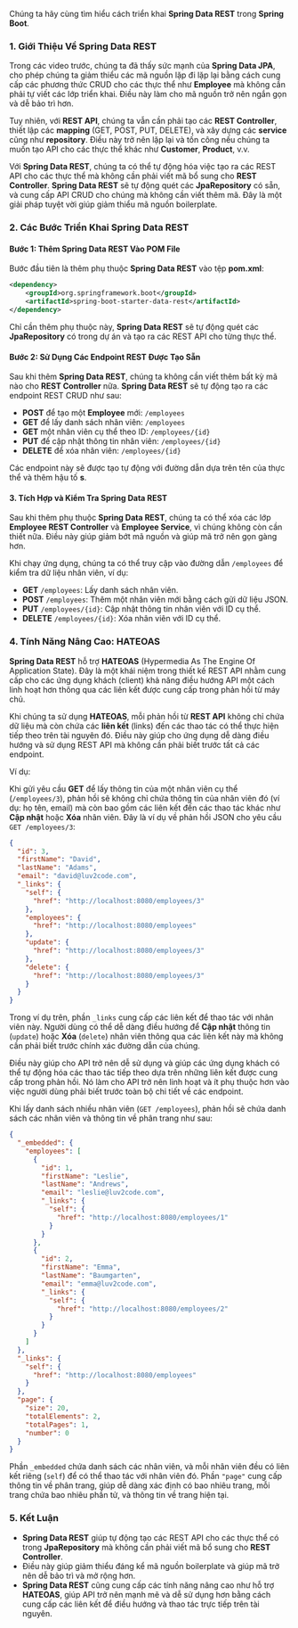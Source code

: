 Chúng ta hãy cùng tìm hiểu cách triển khai **Spring Data REST** trong **Spring Boot**.

### 1. Giới Thiệu Về Spring Data REST

Trong các video trước, chúng ta đã thấy sức mạnh của **Spring Data JPA**, cho phép chúng ta giảm thiểu các mã nguồn lặp đi lặp lại bằng cách cung cấp các phương thức CRUD cho các thực thể như **Employee** mà không cần phải tự viết các lớp triển khai. Điều này làm cho mã nguồn trở nên ngắn gọn và dễ bảo trì hơn.

Tuy nhiên, với **REST API**, chúng ta vẫn cần phải tạo các **REST Controller**, thiết lập các **mapping** (GET, POST, PUT, DELETE), và xây dựng các **service** cũng như **repository**. Điều này trở nên lặp lại và tốn công nếu chúng ta muốn tạo API cho các thực thể khác như **Customer**, **Product**, v.v.

Với **Spring Data REST**, chúng ta có thể tự động hóa việc tạo ra các REST API cho các thực thể mà không cần phải viết mã bổ sung cho **REST Controller**. **Spring Data REST** sẽ tự động quét các **JpaRepository** có sẵn, và cung cấp API CRUD cho chúng mà không cần viết thêm mã. Đây là một giải pháp tuyệt vời giúp giảm thiểu mã nguồn boilerplate.

### 2. Các Bước Triển Khai Spring Data REST

#### Bước 1: Thêm Spring Data REST Vào POM File

Bước đầu tiên là thêm phụ thuộc **Spring Data REST** vào tệp **pom.xml**:
```xml
<dependency>
    <groupId>org.springframework.boot</groupId>
    <artifactId>spring-boot-starter-data-rest</artifactId>
</dependency>
```
Chỉ cần thêm phụ thuộc này, **Spring Data REST** sẽ tự động quét các **JpaRepository** có trong dự án và tạo ra các REST API cho từng thực thể.

#### Bước 2: Sử Dụng Các Endpoint REST Được Tạo Sẵn

Sau khi thêm **Spring Data REST**, chúng ta không cần viết thêm bất kỳ mã nào cho **REST Controller** nữa. **Spring Data REST** sẽ tự động tạo ra các endpoint REST CRUD như sau:

- **POST** để tạo một **Employee** mới: `/employees`
- **GET** để lấy danh sách nhân viên: `/employees`
- **GET** một nhân viên cụ thể theo ID: `/employees/{id}`
- **PUT** để cập nhật thông tin nhân viên: `/employees/{id}`
- **DELETE** để xóa nhân viên: `/employees/{id}`

Các endpoint này sẽ được tạo tự động với đường dẫn dựa trên tên của thực thể và thêm hậu tố **s**.

#### 3. Tích Hợp và Kiểm Tra Spring Data REST

Sau khi thêm phụ thuộc **Spring Data REST**, chúng ta có thể xóa các lớp **Employee REST Controller** và **Employee Service**, vì chúng không còn cần thiết nữa. Điều này giúp giảm bớt mã nguồn và giúp mã trở nên gọn gàng hơn.

Khi chạy ứng dụng, chúng ta có thể truy cập vào đường dẫn `/employees` để kiểm tra dữ liệu nhân viên, ví dụ:

- **GET** `/employees`: Lấy danh sách nhân viên.
- **POST** `/employees`: Thêm một nhân viên mới bằng cách gửi dữ liệu JSON.
- **PUT** `/employees/{id}`: Cập nhật thông tin nhân viên với ID cụ thể.
- **DELETE** `/employees/{id}`: Xóa nhân viên với ID cụ thể.

### 4. Tính Năng Nâng Cao: HATEOAS

**Spring Data REST** hỗ trợ **HATEOAS** (Hypermedia As The Engine Of Application State). Đây là một khái niệm trong thiết kế REST API nhằm cung cấp cho các ứng dụng khách (client) khả năng điều hướng API một cách linh hoạt hơn thông qua các liên kết được cung cấp trong phản hồi từ máy chủ.

Khi chúng ta sử dụng **HATEOAS**, mỗi phản hồi từ **REST API** không chỉ chứa dữ liệu mà còn chứa các **liên kết** (links) đến các thao tác có thể thực hiện tiếp theo trên tài nguyên đó. Điều này giúp cho ứng dụng dễ dàng điều hướng và sử dụng REST API mà không cần phải biết trước tất cả các endpoint.

Ví dụ:

Khi gửi yêu cầu **GET** để lấy thông tin của một nhân viên cụ thể (`/employees/3`), phản hồi sẽ không chỉ chứa thông tin của nhân viên đó (ví dụ: họ tên, email) mà còn bao gồm các liên kết đến các thao tác khác như **Cập nhật** hoặc **Xóa** nhân viên. Đây là ví dụ về phản hồi JSON cho yêu cầu `GET /employees/3`:

```json
{
  "id": 3,
  "firstName": "David",
  "lastName": "Adams",
  "email": "david@luv2code.com",
  "_links": {
    "self": {
      "href": "http://localhost:8080/employees/3"
    },
    "employees": {
      "href": "http://localhost:8080/employees"
    },
    "update": {
      "href": "http://localhost:8080/employees/3"
    },
    "delete": {
      "href": "http://localhost:8080/employees/3"
    }
  }
}
```

Trong ví dụ trên, phần `_links` cung cấp các liên kết để thao tác với nhân viên này. Người dùng có thể dễ dàng điều hướng để **Cập nhật** thông tin (`update`) hoặc **Xóa** (`delete`) nhân viên thông qua các liên kết này mà không cần phải biết trước chính xác đường dẫn của chúng.

Điều này giúp cho API trở nên dễ sử dụng và giúp các ứng dụng khách có thể tự động hóa các thao tác tiếp theo dựa trên những liên kết được cung cấp trong phản hồi. Nó làm cho API trở nên linh hoạt và ít phụ thuộc hơn vào việc người dùng phải biết trước toàn bộ chi tiết về các endpoint.

Khi lấy danh sách nhiều nhân viên (`GET /employees`), phản hồi sẽ chứa danh sách các nhân viên và thông tin về phân trang như sau:

```json
{
  "_embedded": {
    "employees": [
      {
        "id": 1,
        "firstName": "Leslie",
        "lastName": "Andrews",
        "email": "leslie@luv2code.com",
        "_links": {
          "self": {
            "href": "http://localhost:8080/employees/1"
          }
        }
      },
      {
        "id": 2,
        "firstName": "Emma",
        "lastName": "Baumgarten",
        "email": "emma@luv2code.com",
        "_links": {
          "self": {
            "href": "http://localhost:8080/employees/2"
          }
        }
      }
    ]
  },
  "_links": {
    "self": {
      "href": "http://localhost:8080/employees"
    }
  },
  "page": {
    "size": 20,
    "totalElements": 2,
    "totalPages": 1,
    "number": 0
  }
}
```

Phần `_embedded` chứa danh sách các nhân viên, và mỗi nhân viên đều có liên kết riêng (`self`) để có thể thao tác với nhân viên đó. Phần `"page"` cung cấp thông tin về phân trang, giúp dễ dàng xác định có bao nhiêu trang, mỗi trang chứa bao nhiêu phần tử, và thông tin về trang hiện tại.

### 5. Kết Luận

- **Spring Data REST** giúp tự động tạo các REST API cho các thực thể có trong **JpaRepository** mà không cần phải viết mã bổ sung cho **REST Controller**.
- Điều này giúp giảm thiểu đáng kể mã nguồn boilerplate và giúp mã trở nên dễ bảo trì và mở rộng hơn.
- **Spring Data REST** cũng cung cấp các tính năng nâng cao như hỗ trợ **HATEOAS**, giúp API trở nên mạnh mẽ và dễ sử dụng hơn bằng cách cung cấp các liên kết để điều hướng và thao tác trực tiếp trên tài nguyên.
